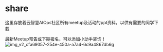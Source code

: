 # share
这里存放着云智慧AIOps社区所有meetup及活动的ppt资料，以供有需要的同学下载


最新Meetup预告或下期报名，可以添加小助手咨询！
![img_v2_cfa69057-254e-450a-a7a4-6c9a4867db6g](https://user-images.githubusercontent.com/91410365/162414289-9ffa723e-2103-4a6e-9c5e-d797a0f60b52.png)
